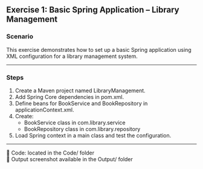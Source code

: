 ## Exercise 1: Basic Spring Application – Library Management

### Scenario

This exercise demonstrates how to set up a basic Spring application using XML configuration for a library management system.

---

### Steps

1. Create a Maven project named LibraryManagement.
2. Add Spring Core dependencies in pom.xml.
3. Define beans for BookService and BookRepository in applicationContext.xml.
4. Create:
   - BookService class in com.library.service
   - BookRepository class in com.library.repository
5. Load Spring context in a main class and test the configuration.

---

📁 Code: located in the Code/ folder  
📸 Output screenshot available in the Output/ folder
